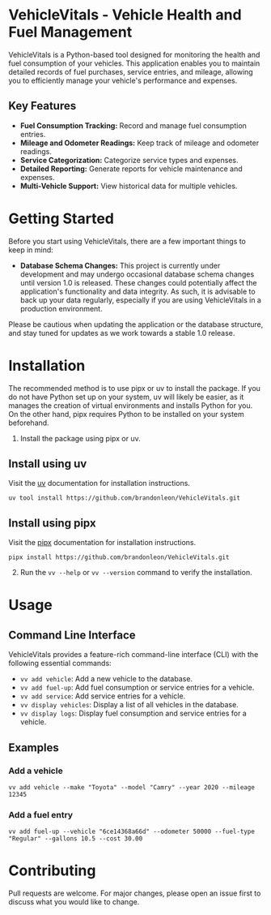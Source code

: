 # VehicleVitals - Vehicle Health and Fuel Management

VehicleVitals is a Python-based tool designed for monitoring the health and fuel consumption of your vehicles. This application enables you to maintain detailed records of fuel purchases, service entries, and mileage, allowing you to efficiently manage your vehicle's performance and expenses.

## Key Features

- **Fuel Consumption Tracking:** Record and manage fuel consumption entries.
- **Mileage and Odometer Readings:** Keep track of mileage and odometer readings.
- **Service Categorization:** Categorize service types and expenses.
- **Detailed Reporting:** Generate reports for vehicle maintenance and expenses.
- **Multi-Vehicle Support:** View historical data for multiple vehicles.

# Getting Started

Before you start using VehicleVitals, there are a few important things to keep in mind:

- **Database Schema Changes:** This project is currently under development and may undergo occasional database schema changes until version 1.0 is released. These changes could potentially affect the application's functionality and data integrity. As such, it is advisable to back up your data regularly, especially if you are using VehicleVitals in a production environment.

Please be cautious when updating the application or the database structure, and stay tuned for updates as we work towards a stable 1.0 release.

# Installation
The recommended method is to use pipx or uv to install the package. If you do not have Python set up on your system, uv will likely be easier, as it manages the creation of virtual environments and installs Python for you. On the other hand, pipx requires Python to be installed on your system beforehand.

1. Install the package using pipx or uv.
## Install using uv
Visit the [uv](https://docs.astral.sh/uv/getting-started/installation/) documentation for installation instructions.

```
uv tool install https://github.com/brandonleon/VehicleVitals.git
```

## Install using pipx
Visit the [pipx](https://pipx.pypa.io/stable/installation/) documentation for installation instructions.
```
pipx install https://github.com/brandonleon/VehicleVitals.git
```
2. Run the ```vv --help``` or ```vv --version``` command to verify the installation.

# Usage
## Command Line Interface
VehicleVitals provides a feature-rich command-line interface (CLI) with the following essential commands:
- ```vv add vehicle```: Add a new vehicle to the database.
- ```vv add fuel-up```: Add fuel consumption or service entries for a vehicle.
- ```vv add service```: Add service entries for a vehicle.
- ```vv display vehicles```: Display a list of all vehicles in the database.
- ```vv display logs```: Display fuel consumption and service entries for a vehicle.

## Examples

### Add a vehicle
```vv add vehicle --make "Toyota" --model "Camry" --year 2020 --mileage 12345```

### Add a fuel entry
```vv add fuel-up --vehicle "6ce14368a66d" --odometer 50000 --fuel-type "Regular" --gallons 10.5 --cost 30.00```

# Contributing
Pull requests are welcome. For major changes, please open an issue first to discuss what you would like to change.
